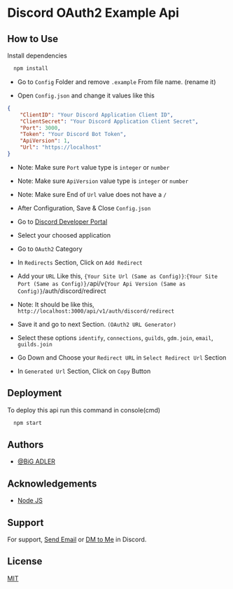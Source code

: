 
# Discord OAuth2 Example Api





## How to Use

Install dependencies

```bash
  npm install
```

- Go to `Config` Folder and remove `.example` From file name. (rename it)

- Open `Config.json` and change it values like this
```json
{
    "ClientID": "Your Discord Application Client ID",
    "ClientSecret": "Your Discord Application Client Secret",
    "Port": 3000,
    "Token": "Your Discord Bot Token",
    "ApiVersion": 1,
    "Url": "https://localhost"
}
```
- Note: Make sure `Port` value type is `integer` or `number`

- Note: Make sure `ApiVersion` value type is `integer` or `number`

- Note: Make sure End of `Url` value does not have a `/`

- After Configuration, Save & Close `Config.json`

- Go to [Discord Developer Portal](https://discord.com/developers/applications)

- Select your choosed application

- Go to `OAuth2` Category

- In `Redirects` Section, Click on `Add Redirect`

- Add your `URL` Like this, `{Your Site Url (Same as Config)}`:`{Your Site Port (Same as Config)}/`api/v`{Your Api Version (Same as Config)}`/auth/discord/redirect

- Note: It should be like this, `http://localhost:3000/api/v1/auth/discord/redirect`

- Save it and go to next Section. `(OAuth2 URL Generator)`

- Select these options `identify`, `connections`, `guilds`, `gdm.join`, `email`, `guilds.join`

- Go Down and Choose your `Redirect URL` in `Select Redirect Url` Section

- In `Generated Url` Section, Click on `Copy` Button 
## Deployment

To deploy this api run this command in console(cmd)

```bash
  npm start
```


## Authors

- [@BiG ADLER](https://www.github.com/BiG-ADLER)


## Acknowledgements

 - [Node JS](https://nodejs.org/en)
## Support

For support, [Send Email](https://mail.google.com/mail/?view=cm&source=mailto&to=bigadler40@gmail.com) or [DM to Me](https://discord.com/users/809903662947893319) in Discord.


## License

[MIT](https://choosealicense.com/licenses/mit/)

